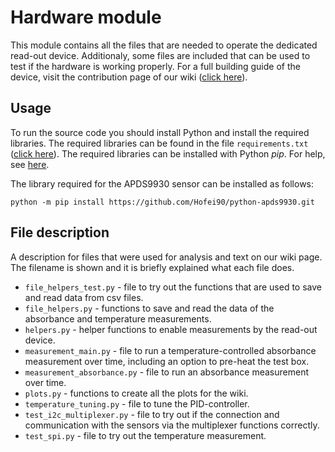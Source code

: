 # Hardware module

This module contains all the files that are needed to operate the dedicated read-out device. Additionaly, some files are included that can be used to test if the hardware is working properly. For a full building guide of the device, visit the contribution page of our wiki ([click here](https://2021.igem.org/Team:TUDelft/Contribution)).

## Usage

To run the source code you should install Python and install the required libraries. The required libraries can be found in the file `requirements.txt` ([click here](/hardware/requirements.txt)). The required libraries can be installed with Python *pip*. For help, see [here](https://pip.pypa.io/en/stable/user_guide/#requirements-files).

The library required for the APDS9930 sensor can be installed as follows:
```
python -m pip install https://github.com/Hofei90/python-apds9930.git
```

## File description

A description for files that were used for analysis and text on our wiki page. The filename is shown and it is briefly explained what each file does.

- `file_helpers_test.py` - file to try out the functions that are used to save and read data from csv files.
- `file_helpers.py` - functions to save and read the data of the absorbance and temperature measurements.
- `helpers.py` - helper functions to enable measurements by the read-out device.
- `measurement_main.py` - file to run a temperature-controlled absorbance measurement over time, including an option to pre-heat the test box.
- `measurement_absorbance.py` - file to run an absorbance measurement over time.
- `plots.py` - functions to create all the plots for the wiki.
- `temperature_tuning.py` - file to tune the PID-controller.
- `test_i2c_multiplexer.py` - file to try out if the connection and communication with the sensors via the multiplexer functions correctly.
- `test_spi.py` - file to try out the temperature measurement.